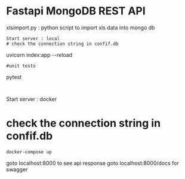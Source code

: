 # Fastapi MongoDB REST API

xlsimport.py : python script to import xls data into mongo db

```
Start server : local
# check the connection string in confif.db
```
uvicorn index:app --reload
```
#unit tests
```
pytest
```


```
Start server : docker
# check the connection string in confif.db
```
docker-compose up

```

goto localhost:8000 to see api response
goto localhost:8000/docs for swagger


